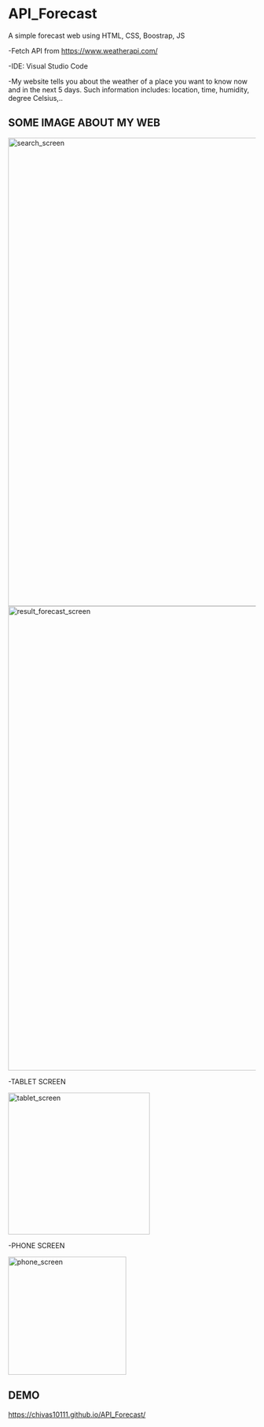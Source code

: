 # API_Forecast
A simple forecast web using HTML, CSS, Boostrap, JS

-Fetch API from https://www.weatherapi.com/

-IDE: Visual Studio Code

-My website tells you about the weather of a place you want to know now and in the next 5 days. Such information includes: location, time, humidity, degree Celsius,..


## SOME IMAGE ABOUT MY WEB
<img width="951" alt="search_screen" src="https://user-images.githubusercontent.com/60134662/218981287-633a7d73-e46e-4076-a489-2a945716421b.png">

<img width="943" alt="result_forecast_screen" src="https://user-images.githubusercontent.com/60134662/218981429-2ba78dbe-3cad-498c-89f7-1fd43c15b728.png">

-TABLET SCREEN

<img width="288" alt="tablet_screen" src="https://user-images.githubusercontent.com/60134662/218981546-ab884bb1-596d-4614-a5c0-4bfa6c065dbc.png">

-PHONE SCREEN

<img width="240" alt="phone_screen" src="https://user-images.githubusercontent.com/60134662/218981628-4460b3cc-2a22-482c-b9c8-0a7d493e6061.png">


## DEMO

https://chivas10111.github.io/API_Forecast/




